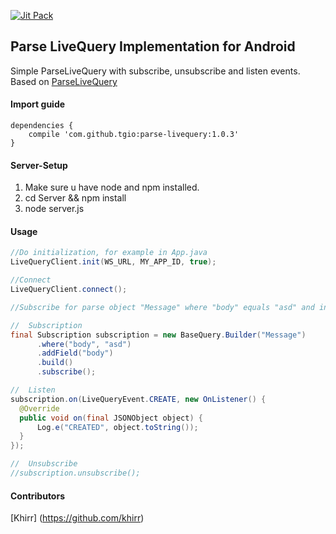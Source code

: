 [![Jit Pack](https://img.shields.io/badge/JitPack-ParseLiveQUery-green.svg)](https://jitpack.io/#tgio/ParseLiveQuery/-SNAPSHOT)
## Parse LiveQuery Implementation for Android
Simple ParseLiveQuery with subscribe, unsubscribe and listen events.
Based on [ParseLiveQuery](https://github.com/TGIO/ParseLiveQuery)

#### Import guide

```
dependencies {
    compile 'com.github.tgio:parse-livequery:1.0.3'
}
```

#### Server-Setup

1. Make sure u have node and npm installed.
2. cd Server && npm install
3. node server.js


#### Usage


  ```java
//Do initialization, for example in App.java
LiveQueryClient.init(WS_URL, MY_APP_ID, true);

//Connect
LiveQueryClient.connect();

//Subscribe for parse object "Message" where "body" equals "asd" and include "body" field in response

//  Subscription
final Subscription subscription = new BaseQuery.Builder("Message")
        .where("body", "asd")
        .addField("body")
        .build()
        .subscribe();

//  Listen
subscription.on(LiveQueryEvent.CREATE, new OnListener() {
    @Override
    public void on(final JSONObject object) {
        Log.e("CREATED", object.toString());
    }
});

//  Unsubscribe
//subscription.unsubscribe();

  ```
  
#### Contributors
[Khirr] (https://github.com/khirr)
